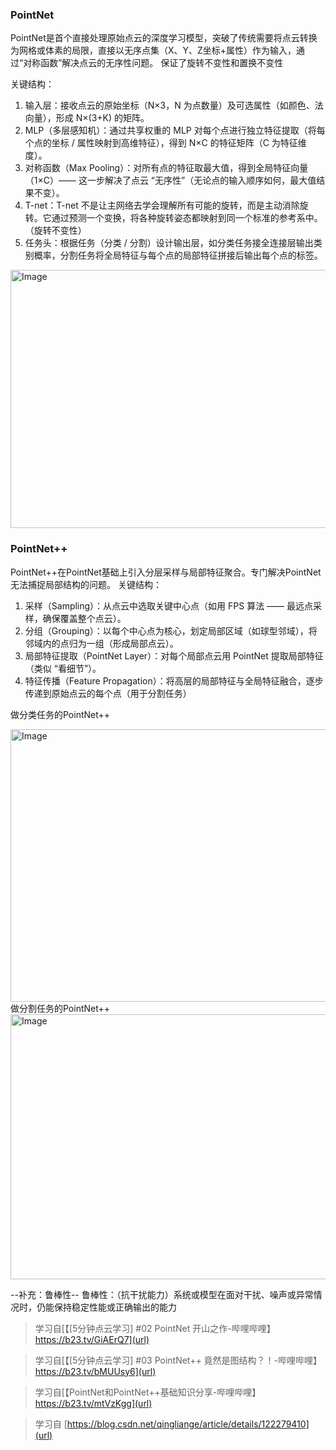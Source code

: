 ### PointNet
PointNet是首个直接处理原始点云的深度学习模型，突破了传统需要将点云转换为网格或体素的局限，直接以无序点集（X、Y、Z坐标+属性）作为输入，通过“对称函数”解决点云的无序性问题。
保证了旋转不变性和置换不变性

关键结构：

1. 输入层：接收点云的原始坐标（N×3，N 为点数量）及可选属性（如颜色、法向量），形成 N×(3+K) 的矩阵。
2. MLP（多层感知机）：通过共享权重的 MLP 对每个点进行独立特征提取（将每个点的坐标 / 属性映射到高维特征），得到 N×C 的特征矩阵（C 为特征维度）。
3. 对称函数（Max Pooling）：对所有点的特征取最大值，得到全局特征向量（1×C）—— 这一步解决了点云 “无序性”（无论点的输入顺序如何，最大值结果不变）。
4. T-net：T-net 不是让主网络去学会理解所有可能的旋转，而是主动消除旋转。它通过预测一个变换，​将各种旋转姿态都映射到同一个标准的参考系中。（旋转不变性）
5. 任务头：根据任务（分类 / 分割）设计输出层，如分类任务接全连接层输出类别概率，分割任务将全局特征与每个点的局部特征拼接后输出每个点的标签。
<img width="876" height="413" alt="Image" src="https://github.com/user-attachments/assets/03c0f464-31b8-439f-a66e-48b68a229b08" />

### PointNet++
PointNet++在PointNet基础上引入分层采样与局部特征聚合。专门解决PointNet无法捕捉局部结构的问题。
关键结构：

1. 采样（Sampling）：从点云中选取关键中心点（如用 FPS 算法 —— 最远点采样，确保覆盖整个点云）。
2. 分组（Grouping）：以每个中心点为核心，划定局部区域（如球型邻域），将邻域内的点归为一组（形成局部点云）。
3. 局部特征提取（PointNet Layer）：对每个局部点云用 PointNet 提取局部特征（类似 “看细节”）。
4. 特征传播（Feature Propagation）：将高层的局部特征与全局特征融合，逐步传递到原始点云的每个点（用于分割任务）

做分类任务的PointNet++

<img width="1146" height="436" alt="Image" src="https://github.com/user-attachments/assets/68cb044b-c018-401f-8168-73841d84383c" />
做分割任务的PointNet++

<img width="847" height="424" alt="Image" src="https://github.com/user-attachments/assets/c24f8d15-cd8b-41df-bf75-40f74f272333" />

--补充：鲁棒性--
鲁棒性：（抗干扰能力）系统或模型在面对干扰、噪声或异常情况时，仍能保持稳定性能或正确输出的能力

> 学习自[【[5分钟点云学习] #02 PointNet 开山之作-哔哩哔哩】 https://b23.tv/GiAErQ7](url)

> 学习自[【[5分钟点云学习] #03 PointNet++ 竟然是图结构？！-哔哩哔哩】 https://b23.tv/bMUUsy6](url)

> 学习自[【PointNet和PointNet++基础知识分享-哔哩哔哩】 https://b23.tv/mtVzKgg](url)

>学习自 [https://blog.csdn.net/qingliange/article/details/122279410](url)